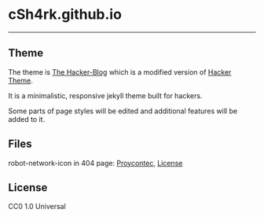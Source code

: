 # cSh4rk.github.io

* * *

## Theme 
The theme is [The Hacker-Blog](https://github.com/tocttou/hacker-blog) which is a modified version of [Hacker Theme](https://github.com/pages-themes/hacker).

It is a minimalistic, responsive jekyll theme built for hackers.
 
Some parts of page styles will be edited and additional features will be added to it. 

## Files 

robot-network-icon in 404 page: [Proycontec](https://iconarchive.com/artist/proycontec.html), [License](https://creativecommons.org/licenses/by-sa/4.0/)

## License
CC0 1.0 Universal
